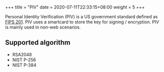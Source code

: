 +++
title = "PIV"
date =  2020-07-11T22:33:15+08:00
weight = 5
+++

Personal Identity Verification (PIV) is a US government standard defined as [FIPS 201](https://nvlpubs.nist.gov/nistpubs/FIPS/NIST.FIPS.201-2.pdf). PIV uses a smartcard to store the key for signing / encryption. PIV is mainly used in non-web scenarios.

## Supported algorithm

* RSA2048
* NIST P-256
* NIST P-384

